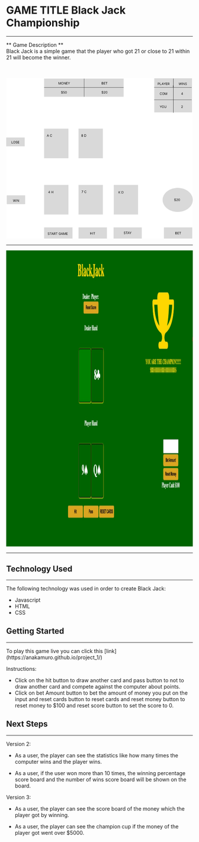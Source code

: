 # **GAME TITLE**     Black Jack Championship
<hr>
** Game Description ** 
<br/>
Black Jack is a simple game that the player who got 21 or close to 21 within 21 will become the winner. 
<br/>
<br/>
<br/>

![Wireframe](asset/wireframe.png)


---

<img src="asset/gameScreen.jpeg" width="1000" height="800">


---

## Technology Used
<hr>
The following technology was used in order to create Black Jack: 

- Javascript
- HTML
- CSS

## Getting Started
<hr>
To play this game live you can click this [link](https://anakamuro.github.io/project_1/)

Instructions:

-  Click on the hit button to draw another card and pass button to 
   not to draw another card and compete against the computer about 
   points.
-  Click on bet Amount button to bet the amount of money you put 
   on the input and reset cards button to reset cards and reset 
   money button to reset money to $100 and reset score button to 
   set the score to 0. 

## Next Steps
<hr>

Version 2: 

-   As a user, the player can see the statistics like how many 
    times the computer wins and the player wins.

-   As a user, if the user won more than 10 times, the winning 
    percentage score board and the number of wins score board will 
    be shown on the board. 

Version 3: 

-   As a user, the player can see the score board of the money 
    which the player got by winning.

-   As a user, the player can see the champion cup if the money of 
    the player got went over $5000.


